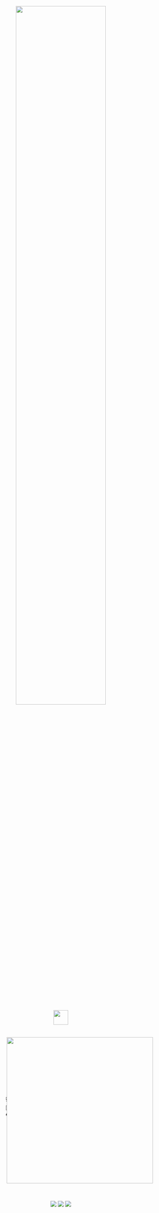 <div align="center">
    <div style="text-align: center;">
        <img src="https://readme-typing-svg.demolab.com?font=Inconsolata&weight=500&size=50&duration=4000&pause=300&color=A7A459&center=true&vCenter=true&multiline=true&repeat=false&random=false&width=1600&height=160&lines=Hello+hello;I'm+Stanislav%2C+a+full+stack+developer+%E2%9C%A8" width="70%" />
        <br><br>
        <img src="https://raw.githubusercontent.com/innng/innng/master/assets/kyubey.gif" height="40" />
        <br><br><br>
        <div style="display: flex; justify-content: center; align-items: center;">
        <pre>
            💻 Stack: Rust, TypeScript, React, Next.js, TailwindCSS, PostgreSQL, Docker ..
            📖 Software architecture • Distributed systems • Design Patterns * Architecture Patterns
            🎮 Music • Games • Anime • Code • Reading
        </pre>
        <img src="https://i.pinimg.com/736x/0e/4e/c3/0e4ec30db6dd2163578011dc050d1383.jpg" height="400" width="400"/>
        </div>
        <br><br>
    </div>
    
[![](https://img.shields.io/badge/linkedin-fff)](https://www.linkedin.com/in/stanislav-shulga-906453271?utm_source=share&utm_campaign=share_via&utm_content=profile&utm_medium=ios_app)
[![](https://img.shields.io/badge/telegram-ff66ab)](https://t.me/shulgastanslv)
[![](https://img.shields.io/badge/vk-0a66c2)](https://vk.com/id868094435)
</div>
